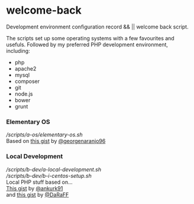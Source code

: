 # welcome-back
Development environment configuration record && || welcome back script.

The scripts set up some operating systems with a few favourites and usefuls. Followed by my preferred PHP development environment, including:
- php
- apache2
- mysql
- composer
- git
- node.js
- bower
- grunt


### Elementary OS  
*/scripts/a-os/elementary-os.sh*  
Based on [this gist](https://gist.github.com/georgenaranjo96/0a29f6eb8461f33606a243a637a75bd4) by [@georgenaranjo96](https://gist.github.com/georgenaranjo96/0a29f6eb8461f33606a243a637a75bd4)  

### Local Development
*/scripts/b-dev/a-local-development.sh*  
*/scripts/b-dev/b-i-centos-setup.sh*  
Local PHP stuff based on...  
[This gist](https://gist.github.com/ankurk91/16a3d36b1afa3f9c91f02828adfedf6f#file-install_lamp_ubuntu-sh-L50) by [@ankurk91](https://gist.github.com/ankurk91)  
and [this gist](https://gist.github.com/DaRaFF/3995789) by [@DaRaFF](https://gist.github.com/DaRaFF)
